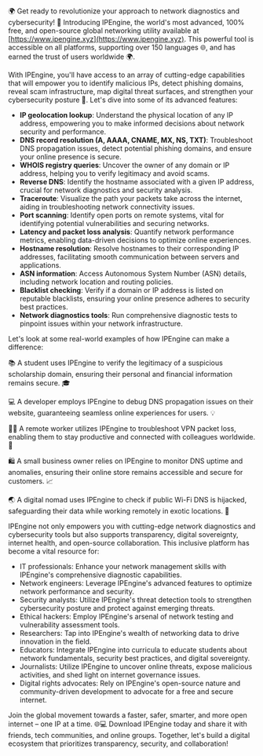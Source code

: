 🌍 Get ready to revolutionize your approach to network diagnostics and cybersecurity! 🚀 Introducing IPEngine, the world's most advanced, 100% free, and open-source global networking utility available at [https://www.ipengine.xyz](https://www.ipengine.xyz). This powerful tool is accessible on all platforms, supporting over 150 languages 🌐, and has earned the trust of users worldwide 🌍.

With IPEngine, you'll have access to an array of cutting-edge capabilities that will empower you to identify malicious IPs, detect phishing domains, reveal scam infrastructure, map digital threat surfaces, and strengthen your cybersecurity posture 🔐. Let's dive into some of its advanced features:

*   **IP geolocation lookup**: Understand the physical location of any IP address, empowering you to make informed decisions about network security and performance.
*   **DNS record resolution (A, AAAA, CNAME, MX, NS, TXT)**: Troubleshoot DNS propagation issues, detect potential phishing domains, and ensure your online presence is secure.
*   **WHOIS registry queries**: Uncover the owner of any domain or IP address, helping you to verify legitimacy and avoid scams.
*   **Reverse DNS**: Identify the hostname associated with a given IP address, crucial for network diagnostics and security analysis.
*   **Traceroute**: Visualize the path your packets take across the internet, aiding in troubleshooting network connectivity issues.
*   **Port scanning**: Identify open ports on remote systems, vital for identifying potential vulnerabilities and securing networks.
*   **Latency and packet loss analysis**: Quantify network performance metrics, enabling data-driven decisions to optimize online experiences.
*   **Hostname resolution**: Resolve hostnames to their corresponding IP addresses, facilitating smooth communication between servers and applications.
*   **ASN information**: Access Autonomous System Number (ASN) details, including network location and routing policies.
*   **Blacklist checking**: Verify if a domain or IP address is listed on reputable blacklists, ensuring your online presence adheres to security best practices.
*   **Network diagnostics tools**: Run comprehensive diagnostic tests to pinpoint issues within your network infrastructure.

Let's look at some real-world examples of how IPEngine can make a difference:

📚 A student uses IPEngine to verify the legitimacy of a suspicious scholarship domain, ensuring their personal and financial information remains secure. 🎓

💻 A developer employs IPEngine to debug DNS propagation issues on their website, guaranteeing seamless online experiences for users. 💡

🏃‍♂️ A remote worker utilizes IPEngine to troubleshoot VPN packet loss, enabling them to stay productive and connected with colleagues worldwide. 💪

🛍️ A small business owner relies on IPEngine to monitor DNS uptime and anomalies, ensuring their online store remains accessible and secure for customers. 📈

🌏 A digital nomad uses IPEngine to check if public Wi-Fi DNS is hijacked, safeguarding their data while working remotely in exotic locations. 🌴

IPEngine not only empowers you with cutting-edge network diagnostics and cybersecurity tools but also supports transparency, digital sovereignty, internet health, and open-source collaboration. This inclusive platform has become a vital resource for:

*   IT professionals: Enhance your network management skills with IPEngine's comprehensive diagnostic capabilities.
*   Network engineers: Leverage IPEngine's advanced features to optimize network performance and security.
*   Security analysts: Utilize IPEngine's threat detection tools to strengthen cybersecurity posture and protect against emerging threats.
*   Ethical hackers: Employ IPEngine's arsenal of network testing and vulnerability assessment tools.
*   Researchers: Tap into IPEngine's wealth of networking data to drive innovation in the field.
*   Educators: Integrate IPEngine into curricula to educate students about network fundamentals, security best practices, and digital sovereignty.
*   Journalists: Utilize IPEngine to uncover online threats, expose malicious activities, and shed light on internet governance issues.
*   Digital rights advocates: Rely on IPEngine's open-source nature and community-driven development to advocate for a free and secure internet.

Join the global movement towards a faster, safer, smarter, and more open internet – one IP at a time. 🌐💻 Download IPEngine today and share it with friends, tech communities, and online groups. Together, let's build a digital ecosystem that prioritizes transparency, security, and collaboration!